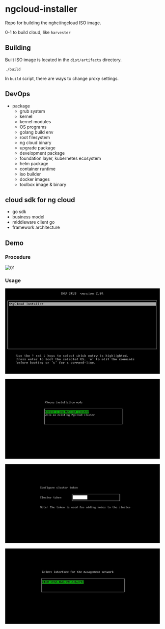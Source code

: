 ngcloud-installer
========

Repo for building the nghci/ngcloud ISO image.

0-1 to build cloud, like `harvester`

## Building

Built ISO image is located in the `dist/artifacts` directory.

```shell script
./build
```

In `build` script, there are ways to change proxy settings.

## DevOps

- package
    - grub system
    - kernel 
    - kernel modules
    - OS programs
    - golang build env 
    - root filesystem 
    - ng cloud binary
    - upgrade package
    - development package
    - foundation layer, kubernetes ecosystem 
    - helm package 
    - container runtime
    - iso builder
    - docker images 
    - toolbox image & binary


## cloud sdk for ng cloud

- go sdk 
- business model 
- middleware client go
- framework architecture

## Demo

### Procedure
![01](./asset/5.gif)

### Usage 

![01](./asset/1.jpeg)

![01](./asset/2.jpeg)

![01](./asset/3.png)

![01](./asset/3.jpeg)




